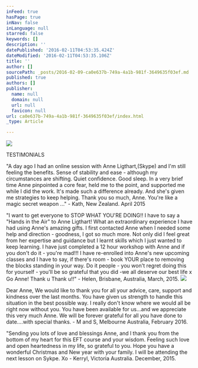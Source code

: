```yaml
---
inFeed: true
hasPage: true
inNav: false
inLanguage: null
starred: false
keywords: []
description: ''
datePublished: '2016-02-11T04:53:35.424Z'
dateModified: '2016-02-11T04:53:35.106Z'
title: ''
author: []
sourcePath: _posts/2016-02-09-ca0e637b-749a-4a1b-981f-3649635f03ef.md
published: true
authors: []
publisher:
  name: null
  domain: null
  url: null
  favicon: null
url: ca0e637b-749a-4a1b-981f-3649635f03ef/index.html
_type: Article

---
```

![](https://the-grid-user-content.s3-us-west-2.amazonaws.com/9df8790c-ded3-4669-b9cb-b672b6bd9621.jpg)

TESTIMONIALS

"A day ago I had an online session with Anne Ligthart,(Skype)  and I'm still feeling the benefits. Sense of stability and ease - although my circumstances are shifting. Quiet confidence. Good sleep. In a very brief time Anne pinpointed a core fear, held me to the point, and supported me while I did the work. It's made such a difference already. And she's given me strategies to keep helping. Thank you so much, Anne. You're like a magic secret weapon ..."  -  Kath, New Zealand. April 2015

"I want to get everyone to STOP WHAT YOU'RE DOING!! I have to say a "Hands in the Air" to Anne Ligthart! What an extraordinary experience I have had using Anne's amazing gifts. I first contacted Anne when I needed some help and direction - goodness, I got so much more. Not only did I feel great from her expertise and guidance but I learnt skills which I just wanted to keep learning. I have just completed a 12 hour workshop with Anne and if you don't do it - you're mad!!! I have re-enrolled into Anne's new upcoming classes and I have to say, if there's room - book YOUR place to removing the blocks standing in your way. Do it people - you won't regret doing this for yourself - you'll be so grateful that you did -we all deserve our best life x Go Anne! Thank u Thank u!!"  -  Helen, Brisbane, Australia, March, 2015\.
![](https://the-grid-user-content.s3-us-west-2.amazonaws.com/e3e8887b-7801-4c14-9f40-608fcb65a3af.jpg)

Dear Anne, We would like to thank you for all your advice, care, support and kindness over the last months. You have given us strength to handle this situation in the best possible way. I really don't know where we would all be right now without you. You have been available for us...and we appreciate this very much Anne. We will be forever grateful for all you have done to date....with special thanks. - M and S, Melbourne Australia, February 2016\. 

"Sending you lots of love and blessings Anne, and l thank you from the bottom of my heart for this EFT course and your wisdom. Feeling such love and open heartedness in my life, so grateful to you. Hope you have a wonderful Christmas and New year with your family. I will be attending the next lesson on Sykpe. Xo - Kerryl, Victoria Australia.  December, 2015\.